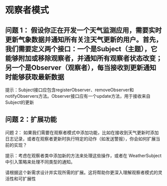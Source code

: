 # 观察者模式

## 问题 1： 假设你正在开发一个天气监测应用，需要实时更新气象数据并通知所有关注天气更新的用户。首先，我们需要定义两个接口：一个是Subject（主题），它能够附加或移除观察者，并通知所有观察者状态改变；另一个是Observer（观察者），每当接收到更新通知时能够获取最新数据

提示：Subject接口应包含registerObserver、removeObserver和notifyObservers方法。Observer接口应有一个update方法，用于接收来自Subject的更新

## 问题 2：扩展功能

问题 2： 如果我们需要在观察者模式中添加功能，比如在接收到天气更新时添加日志记录，或者在观察者更新时执行特定的动作（如发送警报），你会如何扩展当前的实现？

提示：考虑在观察者类中添加新的方法来处理这些操作，或者在 WeatherSubject 中引入策略来处理不同类型的通知。

请根据这个新需求设计并实现所需的扩展。这将帮助你更深入理解观察者模式的灵活性和可扩展性

